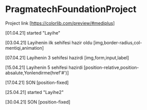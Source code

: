 # PragmatechFoundationProject

Project link [https://colorlib.com/preview/#mediplus]

[01.04.21] started "Layihe" 

[03.04.21] Layihenin ilk sehifesi hazir oldu [img,border-radius,col-mentiqi,animation]

[07.04.21] Layihenin 3 sehifesi hazirdi [img,form,input,label]

[15.04.21] Layihenin 5 sehifesi hazirdi [position-relative,position-absalute,Yonlendirme(href'#')]

[17.04.21] SON [position-fixed]

[25.04.21] started "Layihe2"

[30.04.21] SON [position-fixed]